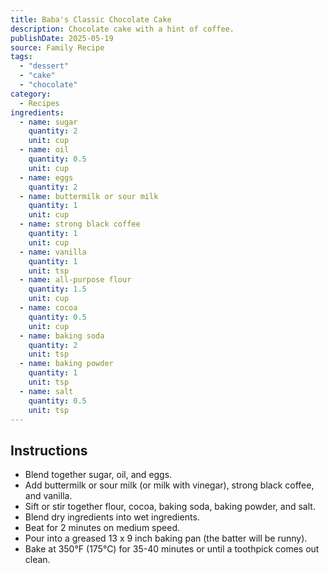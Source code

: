 ```yaml
---
title: Baba's Classic Chocolate Cake
description: Chocolate cake with a hint of coffee.
publishDate: 2025-05-19
source: Family Recipe
tags:
  - "dessert"
  - "cake"
  - "chocolate"
category:
  - Recipes
ingredients:
  - name: sugar
    quantity: 2
    unit: cup
  - name: oil
    quantity: 0.5
    unit: cup
  - name: eggs
    quantity: 2
  - name: buttermilk or sour milk
    quantity: 1
    unit: cup
  - name: strong black coffee
    quantity: 1
    unit: cup
  - name: vanilla
    quantity: 1
    unit: tsp
  - name: all-purpose flour
    quantity: 1.5
    unit: cup
  - name: cocoa
    quantity: 0.5
    unit: cup
  - name: baking soda
    quantity: 2
    unit: tsp
  - name: baking powder
    quantity: 1
    unit: tsp
  - name: salt
    quantity: 0.5
    unit: tsp
---
```


## Instructions

- Blend together sugar, oil, and eggs.
- Add buttermilk or sour milk (or milk with vinegar), strong black coffee, and vanilla.
- Sift or stir together flour, cocoa, baking soda, baking powder, and salt.
- Blend dry ingredients into wet ingredients.
- Beat for 2 minutes on medium speed.
- Pour into a greased 13 x 9 inch baking pan (the batter will be runny).
- Bake at 350°F (175°C) for 35-40 minutes or until a toothpick comes out clean.
